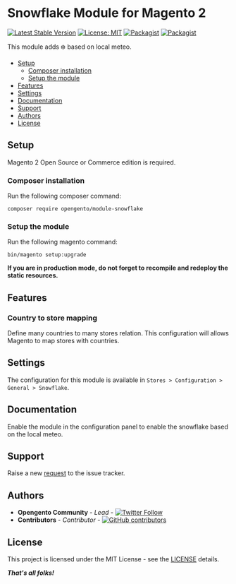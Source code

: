 # Snowflake Module for Magento 2

[![Latest Stable Version](https://img.shields.io/packagist/v/opengento/module-snowflake.svg?style=flat-square)](https://packagist.org/packages/opengento/module-snowflake)
[![License: MIT](https://img.shields.io/github/license/opengento/magento2-snowflake.svg?style=flat-square)](./LICENSE)
[![Packagist](https://img.shields.io/packagist/dt/opengento/module-snowflake.svg?style=flat-square)](https://packagist.org/packages/opengento/module-snowflake/stats)
[![Packagist](https://img.shields.io/packagist/dm/opengento/module-snowflake.svg?style=flat-square)](https://packagist.org/packages/opengento/module-snowflake/stats)

This module adds ❄️️ based on local meteo.

- [Setup](#setup)
    - [Composer installation](#composer-installation)
    - [Setup the module](#setup-the-snowflake)
- [Features](#features)
- [Settings](#settings)
- [Documentation](#documentation)
- [Support](#support)
- [Authors](#authors)
- [License](#license)

## Setup

Magento 2 Open Source or Commerce edition is required.

###  Composer installation

Run the following composer command:

```
composer require opengento/module-snowflake
```

### Setup the module

Run the following magento command:

```
bin/magento setup:upgrade
```

**If you are in production mode, do not forget to recompile and redeploy the static resources.**

## Features

### Country to store mapping

Define many countries to many stores relation. This configuration will allows Magento to map stores with countries.

## Settings

The configuration for this module is available in `Stores > Configuration > General > Snowflake`.

## Documentation

Enable the module in the configuration panel to enable the snowflake based on the local meteo.

## Support

Raise a new [request](https://github.com/opengento/magento2-snowflake/issues) to the issue tracker.

## Authors

- **Opengento Community** - *Lead* - [![Twitter Follow](https://img.shields.io/twitter/follow/opengento.svg?style=social)](https://twitter.com/opengento)
- **Contributors** - *Contributor* - [![GitHub contributors](https://img.shields.io/github/contributors/opengento/magento2-snowflake.svg?style=flat-square)](https://github.com/opengento/magento2-snowflake/graphs/contributors)

## License

This project is licensed under the MIT License - see the [LICENSE](./LICENSE) details.

***That's all folks!***
